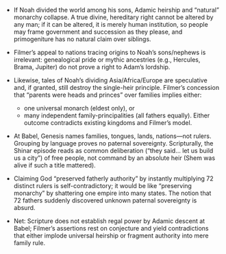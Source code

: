 - If Noah divided the world among his sons, Adamic heirship and “natural” monarchy collapse. A true divine, hereditary right cannot be altered by any man; if it can be altered, it is merely human institution, so people may frame government and succession as they please, and primogeniture has no natural claim over siblings.

- Filmer’s appeal to nations tracing origins to Noah’s sons/nephews is irrelevant: genealogical pride or mythic ancestries (e.g., Hercules, Brama, Jupiter) do not prove a right to Adam’s lordship.

- Likewise, tales of Noah’s dividing Asia/Africa/Europe are speculative and, if granted, still destroy the single-heir principle. Filmer’s concession that “parents were heads and princes” over families implies either:
  - one universal monarch (eldest only), or
  - many independent family-principalities (all fathers equally).
  Either outcome contradicts existing kingdoms and Filmer’s model.

- At Babel, Genesis names families, tongues, lands, nations—not rulers. Grouping by language proves no paternal sovereignty. Scripturally, the Shinar episode reads as common deliberation (“they said… let us build us a city”) of free people, not command by an absolute heir (Shem was alive if such a title mattered).

- Claiming God “preserved fatherly authority” by instantly multiplying 72 distinct rulers is self-contradictory; it would be like “preserving monarchy” by shattering one empire into many states. The notion that 72 fathers suddenly discovered unknown paternal sovereignty is absurd.

- Net: Scripture does not establish regal power by Adamic descent at Babel; Filmer’s assertions rest on conjecture and yield contradictions that either implode universal heirship or fragment authority into mere family rule.